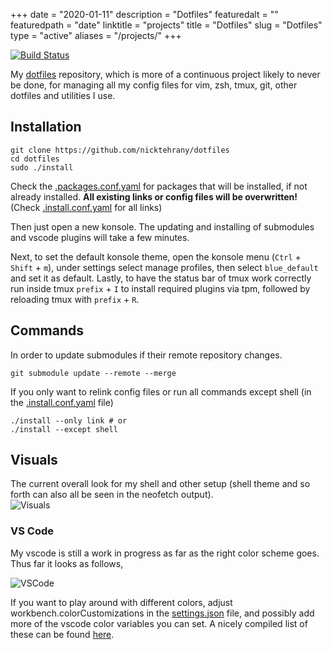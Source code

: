 +++
date = "2020-01-11"
description = "Dotfiles"
featuredalt = ""
featuredpath = "date"
linktitle = "projects"
title = "Dotfiles"
slug = "Dotfiles"
type = "active"
aliases = "/projects/"
+++

[![Build Status](https://travis-ci.com/nicktehrany/dotfiles.svg?branch=master)](https://travis-ci.com/nicktehrany/dotfiles)

My [dotfiles](https://github.com/nicktehrany/dotfiles) repository, which is more of a continuous project likely to never be done,
for managing all my config files for vim, zsh, tmux, git, other dotfiles and utilities I use.

## Installation

```shell
git clone https://github.com/nicktehrany/dotfiles
cd dotfiles
sudo ./install
```

Check the [.packages.conf.yaml](hhttps://github.com/nicktehrany/dotfiles/blob/master/packages.conf.yaml) for packages that will be installed,
if not already installed. **All existing links or config files will be overwritten!** (Check [.install.conf.yaml](https://github.com/nicktehrany/dotfiles/blob/master/install.conf.yaml) for all links)

Then just open a new konsole. The updating and installing of submodules and vscode plugins will take a few minutes.

Next, to set the default konsole theme, open the konsole menu (`Ctrl` + `Shift` + `m`),
under settings select manage profiles, then select `blue_default` and set it as default.
Lastly, to have the status bar of tmux work correctly run inside tmux `prefix` + `I` to install required plugins via tpm, followed by
reloading tmux with `prefix` + `R`.

## Commands

In order to update submodules if their remote repository changes.

```shell
git submodule update --remote --merge
```

If you only want to relink config files or run all commands except shell (in the [.install.conf.yaml](https://github.com/nicktehrany/dotfiles/blob/master/install.conf.yaml) file)

```shell
./install --only link # or
./install --except shell
```

## Visuals

The current overall look for my shell and other setup (shell theme and so forth can also all be seen in the neofetch output).  
![Visuals](/images/dotfiles/visuals.png)

### VS Code

My vscode is still a work in progress as far as the right color scheme goes. Thus far it looks as follows,

![VSCode](/images/dotfiles/vscode.png)

If you want to play around with different colors, adjust workbench.colorCustomizations in the [settings.json](https://github.com/nicktehrany/dotfiles/blob/master/vscode/settings.json) file, and possibly add more of the vscode color variables you can set. A nicely compiled list of
these can be found [here](https://gist.github.com/lol-russo/1c7a0b958be4b9434c5a120f24d5e7c3).
